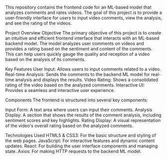 This repository contains the frontend code for an ML-based model that analyzes comments and rates videos. The goal of this project is to provide a user-friendly interface for users to input video comments, view the analysis, and see the rating of the videos.

Project Overview
Objective
The primary objective of this project is to create an intuitive and efficient frontend interface that interacts with an ML-based backend model. The model analyzes user comments on videos and provides a rating based on the sentiment and content of the comments. This can help users quickly gauge the quality and reception of a video based on the analysis of its comments.

Key Features
User Input: Allows users to input comments related to a video.
Real-time Analysis: Sends the comments to the backend ML model for real-time analysis and displays the results.
Video Rating: Shows a consolidated rating of the video based on the analyzed comments.
Interactive UI: Provides a seamless and interactive user experience.

Components
The frontend is structured into several key components:

Input Form: A text area where users can input their comments.
Analysis Display: A section that shows the results of the comment analysis, including sentiment scores and key highlights.
Rating Display: A visual representation of the video's overall rating based on the analyzed comments.

Technologies Used
HTML5 & CSS3: For the basic structure and styling of the web pages.
JavaScript: For interactive features and dynamic content updates.
React: For building the user interface components and managing state..Axios: For making HTTP requests to the backend ML model.
